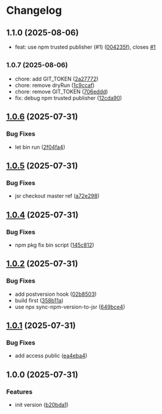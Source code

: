 # Changelog

## 1.1.0 (2025-08-06)

* feat: use npm trusted publisher (#1) ([004235f](https://github.com/node-modules/sync-npm-version-to-jsr/commit/004235f)), closes [#1](https://github.com/node-modules/sync-npm-version-to-jsr/issues/1)

## <small>1.0.7 (2025-08-06)</small>

* chore: add GIT_TOKEN ([2a27772](https://github.com/node-modules/sync-npm-version-to-jsr/commit/2a27772))
* chore: remove dryRun ([1c9ccaf](https://github.com/node-modules/sync-npm-version-to-jsr/commit/1c9ccaf))
* chore: remove GIT_TOKEN ([706eddd](https://github.com/node-modules/sync-npm-version-to-jsr/commit/706eddd))
* fix: debug npm trusted publisher ([12cda90](https://github.com/node-modules/sync-npm-version-to-jsr/commit/12cda90))

## [1.0.6](https://github.com/node-modules/sync-npm-version-to-jsr/compare/v1.0.5...v1.0.6) (2025-07-31)


### Bug Fixes

* let bin run ([2f04fa4](https://github.com/node-modules/sync-npm-version-to-jsr/commit/2f04fa4f29e9c6fd921294cc0aa8885eafc8de1a))

## [1.0.5](https://github.com/node-modules/sync-npm-version-to-jsr/compare/v1.0.4...v1.0.5) (2025-07-31)


### Bug Fixes

* jsr checkout master ref ([a72e298](https://github.com/node-modules/sync-npm-version-to-jsr/commit/a72e29893c5ddb4cba3b81e5200bcb05a3dbb50e))

## [1.0.4](https://github.com/node-modules/sync-npm-version-to-jsr/compare/v1.0.3...v1.0.4) (2025-07-31)


### Bug Fixes

* npm pkg fix bin script ([145c812](https://github.com/node-modules/sync-npm-version-to-jsr/commit/145c812b9a23f439ea2a3a8f73e18c135545d943))

## [1.0.2](https://github.com/node-modules/sync-npm-version-to-jsr/compare/v1.0.1...v1.0.2) (2025-07-31)


### Bug Fixes

* add postversion hook ([02b8503](https://github.com/node-modules/sync-npm-version-to-jsr/commit/02b85039d7ce539e0f038d5abcfeb48434d8ce4b))
* build first ([358b11a](https://github.com/node-modules/sync-npm-version-to-jsr/commit/358b11abb9569666ee350d241c76e66364816481))
* use npx sync-npm-version-to-jsr ([649bce4](https://github.com/node-modules/sync-npm-version-to-jsr/commit/649bce4dcc8ea788b442416a15f2f505c586d4c0))

## [1.0.1](https://github.com/node-modules/sync-npm-version-to-jsr/compare/v1.0.0...v1.0.1) (2025-07-31)


### Bug Fixes

* add access public ([ea4eba4](https://github.com/node-modules/sync-npm-version-to-jsr/commit/ea4eba4050fd674723b9991c0408e0b8a3dec2f6))

## 1.0.0 (2025-07-31)


### Features

* init version ([b20bda1](https://github.com/node-modules/sync-npm-version-to-jsr/commit/b20bda13cdaf5da89157d8b0c533fa99a4dd32bc))
